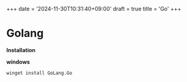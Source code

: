 +++
date = '2024-11-30T10:31:40+09:00'
draft = true
title = 'Go'
+++
# Golang

**Installation**

**windows**
```bash
winget install GoLang.Go
```
